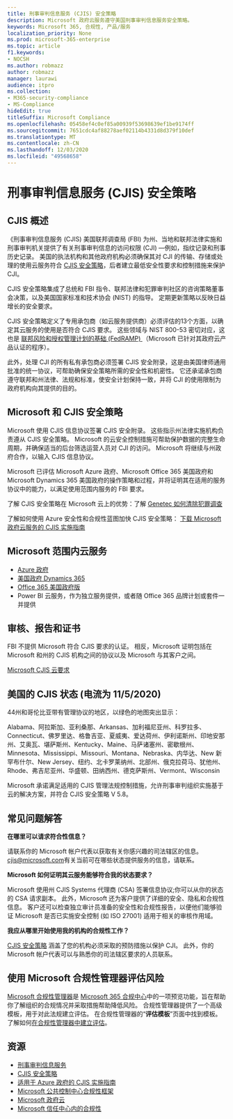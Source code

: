 ```yaml
---
title: 刑事审判信息服务 (CJIS) 安全策略
description: Microsoft 政府云服务遵守美国刑事审判信息服务安全策略。
keywords: Microsoft 365, 合规性, 产品/服务
localization_priority: None
ms.prod: microsoft-365-enterprise
ms.topic: article
f1.keywords:
- NOCSH
ms.author: robmazz
author: robmazz
manager: laurawi
audience: itpro
ms.collection:
- M365-security-compliance
- MS-Compliance
hideEdit: true
titleSuffix: Microsoft Compliance
ms.openlocfilehash: 05458ef4c0ef85a00939f53698639ef1be9174ff
ms.sourcegitcommit: 7651cdc4af88278aef02114b4331d8d379f10def
ms.translationtype: MT
ms.contentlocale: zh-CN
ms.lasthandoff: 12/03/2020
ms.locfileid: "49568658"
---
```

# <a name="criminal-justice-information-services-cjis-security-policy"></a>刑事审判信息服务 (CJIS) 安全策略

## <a name="cjis-overview"></a>CJIS 概述

《刑事审判信息服务 (CJIS) 美国联邦调查局 (FBI) 为州、当地和联邦法律实施和刑事审判机关提供了有关刑事审判信息的访问权限 (CJI) —例如，指纹记录和刑事历史记录。 美国的执法机构和其他政府机构必须确保其对 CJI 的传输、存储或处理的使用云服务符合 [CJIS 安全策略](https://aka.ms/cjis-security-policy)，后者建立最低安全性要求和控制措施来保护 CJI。

CJIS 安全策略集成了总统和 FBI 指令、联邦法律和犯罪审判社区的咨询策略董事会决策，以及美国国家标准和技术协会 (NIST) 的指导。 定期更新策略以反映日益增长的安全要求。

CJIS 安全策略定义了专用承包商（如云服务提供商）必须评估的13个方面，以确定其云服务的使用是否符合 CJIS 要求。 这些领域与 NIST 800-53 密切对应，这也是 [联邦风险和授权管理计划的基础 (FedRAMP) ](offering-FedRAMP.md)（Microsoft 已针对其政府云产品认证的程序）。

此外，处理 CJI 的所有私有承包商必须签署 CJIS 安全附录，这是由美国律师通用批准的统一协议，可帮助确保安全策略所需的安全性和机密性。 它还承诺承包商遵守联邦和州法律、法规和标准，使安全计划保持一致，并将 CJI 的使用限制为政府机构向其提供的目的。

## <a name="microsoft-and-cjis-security-policy"></a>Microsoft 和 CJIS 安全策略

Microsoft 使用 CJIS 信息协议签署 CJIS 安全附录。 这些指示州法律实施机构负责遵从 CJIS 安全策略。 Microsoft 的云安全控制措施可帮助保护数据的完整生命周期，并确保适当的后台筛选运营人员对 CJI 的访问。 Microsoft 将继续与州政府合作，以输入 CJIS 信息协议。

Microsoft 已评估 Microsoft Azure 政府、Microsoft Office 365 美国政府和 Microsoft Dynamics 365 美国政府的操作策略和过程，并将证明其在适用的服务协议中的能力，以满足使用范围内服务的 FBI 要求。

了解 CJIS 安全策略在 Microsoft 云上的优势：了解 [Genetec 如何清除犯罪调查](https://customers.microsoft.com/story/genetec)

了解如何使用 Azure 安全性和合规性蓝图加快 CJIS 安全策略： [下载 Microsoft 政府云服务的 CJIS 实施指南](https://gallery.technet.microsoft.com/CJIS-Implementation-62af7c27)

## <a name="microsoft-in-scope-cloud-services"></a>Microsoft 范围内云服务

- [Azure 政府](https://docs.microsoft.com/azure/azure-government/documentation-government-welcome)
- [美国政府 Dynamics 365](https://docs.microsoft.com/power-platform/admin/microsoft-dynamics-365-government#certifications-and-accreditations)
- [Office 365 美国政府版](https://docs.microsoft.com/office365/servicedescriptions/office-365-platform-service-description/office-365-us-government/gcc#us-government-community-compliance)
- Power BI 云服务，作为独立服务提供，或者随 Office 365 品牌计划或套件一并提供

## <a name="audits-reports-and-certificates"></a>审核、报告和证书

FBI 不提供 Microsoft 符合 CJIS 要求的认证。 相反，Microsoft 证明包括在 Microsoft 和州的 CJIS 机构之间的协议以及 Microsoft 与其客户之间。

[Microsoft CJIS 云要求](https://aka.ms/MicrosoftCJISCloudRequirements)

## <a name="cjis-status-in-the-united-states-current-as-of-1152020"></a>美国的 CJIS 状态 (电流为 11/5/2020) 

44州和哥伦比亚带有管理协议的地区，以绿色的地图突出显示：

Alabama、阿拉斯加、亚利桑那、Arkansas、加利福尼亚州、科罗拉多、Connecticut、佛罗里达、格鲁吉亚、夏威夷、爱达荷州、伊利诺斯州、印地安那州、艾奥瓦、堪萨斯州、Kentucky、Maine、马萨诸塞州、密歇根州、Minnesota、Mississippi、Missouri、Montana、Nebraska、内华达、New 新罕布什尔、New Jersey、纽约、北卡罗莱纳州、北部州、俄克拉荷马、犹他州、Rhode、弗吉尼亚州、华盛顿、田纳西州、德克萨斯州、Vermont、Wisconsin

Microsoft 承诺满足适用的 CJIS 管理法规控制措施，允许刑事审判组织实施基于云的解决方案，并符合 CJIS 安全策略 V 5.8。

## <a name="frequently-asked-questions"></a>常见问题解答

**在哪里可以请求符合性信息？**

请联系你的 Microsoft 帐户代表以获取有关你感兴趣的司法辖区的信息。 <cjis@microsoft.com>有关当前可在哪些状态提供服务的信息，请联系。

**Microsoft 如何证明其云服务能够符合我的状态要求？**

Microsoft 使用州 CJIS Systems 代理商 (CSA) 签署信息协议;你可以从你的状态的 CSA 请求副本。 此外，Microsoft 还为客户提供了详细的安全、隐私和合规性信息。 客户还可以检查独立审计员准备的安全性和合规性报告，以便他们能够验证 Microsoft 是否已实施安全控制 (如 ISO 27001) 适用于相关的审核作用域。

**我应从哪里开始使用我的机构的合规性工作？**

[CJIS 安全策略](https://aka.ms/cjis-security-policy) 涵盖了您的机构必须采取的预防措施以保护 CJI。 此外，你的 Microsoft 帐户代表可以与熟悉你的司法辖区要求的人员联系。

## <a name="use-microsoft-compliance-manager-to-assess-your-risk"></a>使用 Microsoft 合规性管理器评估风险

[Microsoft 合规性管理器](https://docs.microsoft.com/microsoft-365/compliance/compliance-manager)是 [Microsoft 365 合规中心](https://docs.microsoft.com/microsoft-365/compliance/microsoft-365-compliance-center)中的一项预览功能，旨在帮助你了解组织的合规情况并采取措施帮助降低风险。 合规性管理器提供了一个高级模板，用于对此法规建立评估。 在合规性管理器的“**评估模板**”页面中找到模板。 了解如何[在合规性管理器中建立评估](https://docs.microsoft.com/microsoft-365/compliance/compliance-manager-assessments)。

## <a name="resources"></a>资源

- [刑事审判信息服务](https://aka.ms/cjis)
- [CJIS 安全策略](https://aka.ms/cjis-security-policy)
- [适用于 Azure 政府的 CJIS 实施指南](https://aka.ms/cjisimplementationguidelines)
- [Microsoft 公共控制中心合规性框架](https://www.microsoft.com/trustcenter/common-controls-hub)
- [Microsoft 政府云](https://go.microsoft.com/fwlink/?linkid=2087246)
- [Microsoft 信任中心内的合规性](https://www.microsoft.com/trust-center/compliance/compliance-overview)
